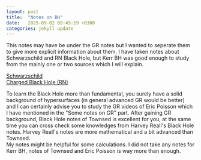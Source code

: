 ```yaml
---
layout: post
title:  "Notes on BH"
date:   2025-09-02 09:45:19 +0300
categories: jekyll update
---
```

This notes may have be under the GR notes but I wanted to seperate them to give more explicit information about them.
I have taken notes about Schwarzschild and RN Black Hole, but Kerr BH was good enough to study from the mainly one or two sources which I will explain. <br>

[Schwarzschild](/assets/files/sch1.pdf)<br>
[Charged Black Hole (RN)](/assets/files/chbh.pdf)<br>

To learn the Black Hole more than fundamental, you surely have a solid background of hypersurfaces (in general advanced GR would be better) and I can certainly advise you to study the GR videos of Eric Poisson which I have mentioned in the "Some notes on GR" part. After gaining GR background, Black Hole notes of Townsed is excellent for you, at the same time you can cross check some knowledges from Harvey Reall's Black Hole notes. Harvey Reall's notes are more mathematical and a bit advanced than Townsed.<br>
My notes might be helpful for some calculations. I did not take any notes for Kerr BH, notes of Townsed and Eric Poisson is way more than enough.